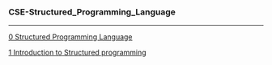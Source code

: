 ### CSE-Structured_Programming_Language



---
[0 Structured Programming Language](0-structured_programming_language.md)

[1 Introduction to Structured programming](1-introduction_to_structured_programming.md)
